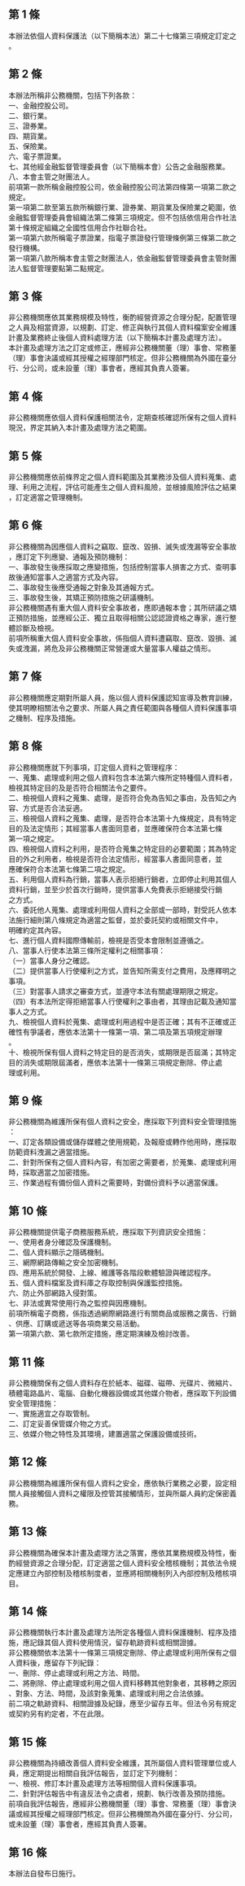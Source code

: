 第 1 條
-------
本辦法依個人資料保護法（以下簡稱本法）第二十七條第三項規定訂定之  
。

第 2 條
-------
本辦法所稱非公務機關，包括下列各款：  
一、金融控股公司。  
二、銀行業。  
三、證券業。  
四、期貨業。  
五、保險業。  
六、電子票證業。  
七、其他經金融監督管理委員會（以下簡稱本會）公告之金融服務業。  
八、本會主管之財團法人。  
前項第一款所稱金融控股公司，依金融控股公司法第四條第一項第二款之  
規定。  
第一項第二款至第五款所稱銀行業、證券業、期貨業及保險業之範圍，依  
金融監督管理委員會組織法第二條第三項規定。但不包括依信用合作社法  
第十條規定組織之全國性信用合作社聯合社。  
第一項第六款所稱電子票證業，指電子票證發行管理條例第三條第二款之  
發行機構。  
第一項第八款所稱本會主管之財團法人，依金融監督管理委員會主管財團  
法人監督管理要點第二點規定。

第 3 條
-------
非公務機關應依其業務規模及特性，衡酌經營資源之合理分配，配置管理  
之人員及相當資源，以規劃、訂定、修正與執行其個人資料檔案安全維護  
計畫及業務終止後個人資料處理方法（以下簡稱本計畫及處理方法）。  
本計畫及處理方法之訂定或修正，應經非公務機關董（理）事會、常務董  
（理）事會決議或經其授權之經理部門核定。但非公務機關為外國在臺分  
行、分公司，或未設董（理）事會者，應經其負責人簽署。

第 4 條
-------
非公務機關應依個人資料保護相關法令，定期查核確認所保有之個人資料  
現況，界定其納入本計畫及處理方法之範圍。

第 5 條
-------
非公務機關應依前條界定之個人資料範圍及其業務涉及個人資料蒐集、處  
理、利用之流程，評估可能產生之個人資料風險，並根據風險評估之結果  
，訂定適當之管理機制。

第 6 條
-------
非公務機關為因應個人資料之竊取、竄改、毀損、滅失或洩漏等安全事故  
，應訂定下列應變、通報及預防機制：  
一、事故發生後應採取之應變措施，包括控制當事人損害之方式、查明事  
    故後通知當事人之適當方式及內容。  
二、事故發生後應受通報之對象及其通報方式。  
三、事故發生後，其矯正預防措施之研議機制。  
非公務機關遇有重大個人資料安全事故者，應即通報本會；其所研議之矯  
正預防措施，並應經公正、獨立且取得相關公認認證資格之專家，進行整  
體診斷及檢視。  
前項所稱重大個人資料安全事故，係指個人資料遭竊取、竄改、毀損、滅  
失或洩漏，將危及非公務機關正常營運或大量當事人權益之情形。

第 7 條
-------
非公務機關應定期對所屬人員，施以個人資料保護認知宣導及教育訓練，  
使其明瞭相關法令之要求、所屬人員之責任範圍與各種個人資料保護事項  
之機制、程序及措施。

第 8 條
-------
非公務機關應就下列事項，訂定個人資料之管理程序：  
一、蒐集、處理或利用之個人資料包含本法第六條所定特種個人資料者，  
    檢視其特定目的及是否符合相關法令之要件。  
二、檢視個人資料之蒐集、處理，是否符合免為告知之事由，及告知之內  
    容、方式是否合法妥適。  
三、檢視個人資料之蒐集、處理，是否符合本法第十九條規定，具有特定  
    目的及法定情形；其經當事人書面同意者，並應確保符合本法第七條  
    第一項之規定。  
四、檢視個人資料之利用，是否符合蒐集之特定目的必要範圍；其為特定  
    目的外之利用者，檢視是否符合法定情形，經當事人書面同意者，並  
    應確保符合本法第七條第二項之規定。  
五、利用個人資料為行銷，當事人表示拒絕行銷者，立即停止利用其個人  
    資料行銷，並至少於首次行銷時，提供當事人免費表示拒絕接受行銷  
    之方式。  
六、委託他人蒐集、處理或利用個人資料之全部或一部時，對受託人依本  
    法施行細則第八條規定為適當之監督，並於委託契約或相關文件中，  
    明確約定其內容。  
七、進行個人資料國際傳輸前，檢視是否受本會限制並遵循之。  
八、當事人行使本法第三條所定權利之相關事項：  
（一）當事人身分之確認。  
（二）提供當事人行使權利之方式，並告知所需支付之費用，及應釋明之  
      事項。  
（三）對當事人請求之審查方式，並遵守本法有關處理期限之規定。  
（四）有本法所定得拒絕當事人行使權利之事由者，其理由記載及通知當  
      事人之方式。  
九、檢視個人資料於蒐集、處理或利用過程中是否正確；其有不正確或正  
    確性有爭議者，應依本法第十一條第一項、第二項及第五項規定辦理  
    。  
十、檢視所保有個人資料之特定目的是否消失，或期限是否屆滿；其特定  
    目的消失或期限屆滿者，應依本法第十一條第三項規定刪除、停止處  
    理或利用。

第 9 條
-------
非公務機關為維護所保有個人資料之安全，應採取下列資料安全管理措施  
：  
一、訂定各類設備或儲存媒體之使用規範，及報廢或轉作他用時，應採取  
    防範資料洩漏之適當措施。  
二、針對所保有之個人資料內容，有加密之需要者，於蒐集、處理或利用  
    時，採取適當之加密措施。  
三、作業過程有備份個人資料之需要時，對備份資料予以適當保護。

第 10 條
--------
非公務機關提供電子商務服務系統，應採取下列資訊安全措施：  
一、使用者身分確認及保護機制。  
二、個人資料顯示之隱碼機制。  
三、網際網路傳輸之安全加密機制。  
四、應用系統於開發、上線、維護等各階段軟體驗證與確認程序。  
五、個人資料檔案及資料庫之存取控制與保護監控措施。  
六、防止外部網路入侵對策。  
七、非法或異常使用行為之監控與因應機制。  
前項所稱電子商務，係指透過網際網路進行有關商品或服務之廣告、行銷  
、供應、訂購或遞送等各項商業交易活動。  
第一項第六款、第七款所定措施，應定期演練及檢討改善。

第 11 條
--------
非公務機關保有之個人資料存在於紙本、磁碟、磁帶、光碟片、微縮片、  
積體電路晶片、電腦、自動化機器設備或其他媒介物者，應採取下列設備  
安全管理措施：  
一、實施適宜之存取管制。  
二、訂定妥善保管媒介物之方式。  
三、依媒介物之特性及其環境，建置適當之保護設備或技術。

第 12 條
--------
非公務機關為維護所保有個人資料之安全，應依執行業務之必要，設定相  
關人員接觸個人資料之權限及控管其接觸情形，並與所屬人員約定保密義  
務。

第 13 條
--------
非公務機關為確保本計畫及處理方法之落實，應依其業務規模及特性，衡  
酌經營資源之合理分配，訂定適當之個人資料安全稽核機制；其依法令規  
定應建立內部控制及稽核制度者，並應將相關機制列入內部控制及稽核項  
目。

第 14 條
--------
非公務機關執行本計畫及處理方法所定各種個人資料保護機制、程序及措  
施，應記錄其個人資料使用情況，留存軌跡資料或相關證據。  
非公務機關依本法第十一條第三項規定刪除、停止處理或利用所保有之個  
人資料後，應留存下列紀錄：  
一、刪除、停止處理或利用之方法、時間。  
二、將刪除、停止處理或利用之個人資料移轉其他對象者，其移轉之原因  
    、對象、方法、時間，及該對象蒐集、處理或利用之合法依據。  
前二項之軌跡資料、相關證據及紀錄，應至少留存五年。但法令另有規定  
或契約另有約定者，不在此限。

第 15 條
--------
非公務機關為持續改善個人資料安全維護，其所屬個人資料管理單位或人  
員，應定期提出相關自我評估報告，並訂定下列機制：  
一、檢視、修訂本計畫及處理方法等相關個人資料保護事項。  
二、針對評估報告中有違反法令之虞者，規劃、執行改善及預防措施。  
前項自我評估報告，應經非公務機關董（理）事會、常務董（理）事會決  
議或經其授權之經理部門核定。但非公務機關為外國在臺分行、分公司，  
或未設董（理）事會者，應經其負責人簽署。

第 16 條
--------
本辦法自發布日施行。


